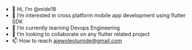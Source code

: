 - 👋 Hi, I’m @mide18
- 👀 I’m interested in cross platform mobile app development using flutter SDK
- 🌱 I’m currently learning Devops Engineering
- 💞️ I’m looking to collaborate on any flutter related project
- 📫 How to reach ajewoleolumide@gmail.com

<!---
mide18/mide18 is a ✨ special ✨ repository because its `README.md` (this file) appears on your GitHub profile.
You can click the Preview link to take a look at your changes.
--->
